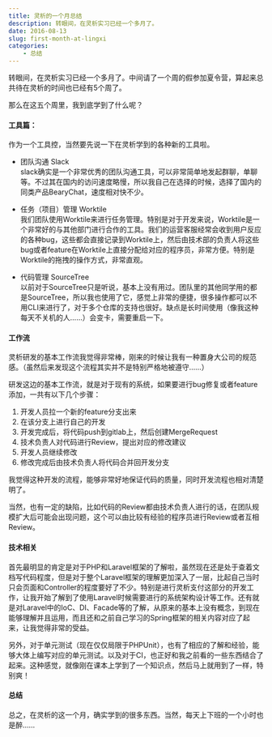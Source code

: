 ```yaml
---
title: 灵析的一个月总结
description: 转眼间，在灵析实习已经一个多月了。
date: 2016-08-13
slug: first-month-at-lingxi
categories:
    - 总结
---
```


转眼间，在灵析实习已经一个多月了。中间请了一个周的假参加夏令营，算起来总共待在灵析的时间也已经有5个周了。

那么在这五个周里，我到底学到了什么呢？

<!--more-->

#### 工具篇：
作为一个工具控，当然要先说一下在灵析学到的各种新的工具啦。

* 团队沟通 Slack  
slack确实是一个非常优秀的团队沟通工具，可以非常简单地发起群聊，单聊等。不过其在国内的访问速度略慢，所以我自己在选择的时候，选择了国内的同类产品BearyChat，速度相对快不少。

* 任务（项目）管理 Worktile  
我们团队使用Worktile来进行任务管理。特别是对于开发来说，Worktile是一个非常好的与其他部门进行合作的工具。我们的运营客服经常会收到用户反应的各种bug，这些都会直接记录到Worktile上，然后由技术部的负责人将这些bug或者feature在Worktile上直接分配给对应的程序员，非常方便。特别是Worktile的拖拽的操作方式，非常直观。

* 代码管理 SourceTree  
以前对于SourceTree只是听说，基本上没有用过。团队里的其他同学用的都是SourceTree，所以我也使用了它，感觉上非常的便捷，很多操作都可以不用CLI来进行了，对于多个仓库的支持也很好。缺点是长时间使用（像我这种每天不关机的人……）会变卡，需要重启一下。

#### 工作流

灵析研发的基本工作流我觉得非常棒，刚来的时候让我有一种置身大公司的规范感。（虽然后来发现这个流程其实并不是特别严格地被遵守……）

研发这边的基本工作流，就是对于现有的系统，如果要进行bug修复或者feature添加，一共有以下几个步骤：  
1. 开发人员拉一个新的feature分支出来
2. 在该分支上进行自己的开发
3. 开发完成后，将代码push到gitlab上，然后创建MergeRequest
4. 技术负责人对代码进行Review，提出对应的修改建议
5. 开发人员继续修改
6. 修改完成后由技术负责人将代码合并回开发分支

我觉得这种开发的流程，能够非常好地保证代码的质量，同时开发流程也相对清楚明了。

当然，也有一定的缺陷，比如代码的Review都由技术负责人进行的话，在团队规模扩大后可能会出现问题，这个可以由比较有经验的程序员进行Review或者互相Review。

#### 技术相关

首先最明显的肯定是对于PHP和Laravel框架的了解啦，虽然现在还是处于查着文档写代码程度，但是对于整个Laravel框架的理解更加深入了一层，比起自己当时只会页面和Controller的程度要好了不少。特别是进行灵析支付这部分的开发工作，让我开始了解到了使用Laravel时候需要进行的系统架构设计等工作。还有就是对Laravel中的IoC、DI、Facade等的了解，从原来的基本上没有概念，到现在能够理解并且运用，而且还和之前自己学习的Spring框架的相关内容对应了起来，让我觉得非常的受益。

另外，对于单元测试（现在仅仅局限于PHPUnit），也有了相应的了解和经验，能够大体上编写对应的单元测试。以及对于CI，也正好和我之前看的一些东西结合了起来。这种感觉，就像刚在课本上学到了一个知识点，然后马上就用到了一样，特别爽！


#### 总结
总之，在灵析的这一个月，确实学到的很多东西。当然，每天上下班的一个小时也是醉……